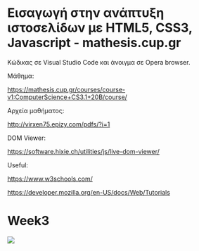 # Εισαγωγή στην ανάπτυξη ιστοσελίδων με HTML5, CSS3, Javascript - mathesis.cup.gr

Κώδικας σε Visual Studio Code και άνοιγμα σε Opera browser.


Μάθημα:

https://mathesis.cup.gr/courses/course-v1:ComputerScience+CS3.1+20B/course/

Αρχεία μαθήματος:

http://virxen75.epizy.com/pdfs/?i=1

DOM Viewer:

https://software.hixie.ch/utilities/js/live-dom-viewer/


Useful:

https://www.w3schools.com/

https://developer.mozilla.org/en-US/docs/Web/Tutorials


# Week3

![](https://i.imgur.com/gYsdZgH.jpg)
